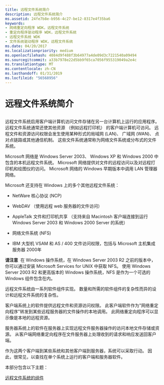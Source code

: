 ```yaml
---
title: 远程文件系统简介
description: 远程文件系统简介
ms.assetid: 24fe7b8e-b956-4c27-be12-8317e4f35ba6
keywords:
- 网络重定向程序 WDK，远程文件系统
- 重定向程序驱动程序 WDK，远程文件系统
- 远程文件系统 WDK
- 文件系统驱动程序 WDK，远程文件系统
ms.date: 04/20/2017
ms.localizationpriority: medium
ms.openlocfilehash: 4084d9f488f3b64977a4de09d3c7221540a09494
ms.sourcegitcommit: a33b7978e22d5bb9f65ca7056f955319049a2e4c
ms.translationtype: MT
ms.contentlocale: zh-CN
ms.lasthandoff: 01/31/2019
ms.locfileid: "56568956"
---
```

# <a name="introduction-to-remote-file-systems"></a>远程文件系统简介


## <span id="ddk_introduction_to_remote_file_systems_if"></span><span id="DDK_INTRODUCTION_TO_REMOTE_FILE_SYSTEMS_IF"></span>


远程文件系统启用客户端计算机访问文件存储在另一台计算机上运行的应用程序。 远程文件系统通常还使其他资源 （例如远程打印机） 的客户端计算机可访问。 远程文件和资源访问权限会发生使用某种形式的局域网 (LAN)、 广域网 (WAN)、 点对点链路或其他通信机制。 这些文件系统通常称为网络文件系统或分布式的文件系统。

Microsoft 网络是 Windows Server 2003、 Windows XP 和 Windows 2000 中包含的本机远程文件系统。 Microsoft 网络提供对文件的远程访问以及对远程打印机和绘图仪的访问。 Microsoft 网络的 Windows 早期版本中调用 LAN 管理器网络。

Microsoft 还支持在 Windows 上的多个其他远程文件系统：

-   NetWare 核心协议 (NCP)

-   WebDAV （使用远程 web 服务器的文件访问）

-   AppleTalk 文件和打印机共享 （支持来自 Macintosh 客户端连接到运行 Windows Server 2003 和 Windows 2000 Server 的系统）

-   网络文件系统 (NFS)

-   IBM 大型机 VSAM 和 AS / 400 文件访问权限，包括与 Microsoft 主机集成服务器 2000年

**请注意**  在 Windows 操作系统，在 Windows Server 2003 R2 之前的版本中，你可以通过安装 Microsoft Services for UNIX 中获取 NFS。 使用 Windows Server 2003 R2 和更高版本的 Windows 操作系统，NFS 是作为一个可选的 Windows 组件包含在内。

 

远程文件系统由一系列软件组件实现。 数量和所需的软件组件的复杂性而异的设计和远程文件系统的复杂性。

客户端系统上的软件提供远程文件和资源访问权限。 此客户端软件作为"网络重定向程序"转发到某些远程服务器的文件操作的本地调用。 此网络重定向程序可以显示像是本地的远程资源。

服务器系统上的软件在服务器上实现远程文件服务器操作的访问本地文件存储或资源。 从客户端网络重定向程序在文件服务器上处理收到的请求和响应发送回客户端。

作为这两个客户端到某些系统和其他客户端到服务器，系统可以采取行动。 因此，很常见，以查找在单个系统上运行的客户端和服务器软件。

本部分包含以下主题：

[远程文件系统的组件](components-of-a-remote-file-system.md)

 

 




